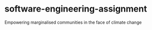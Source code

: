 # software-engineering-assignment
Empowering marginalised communities  in the face of climate change
